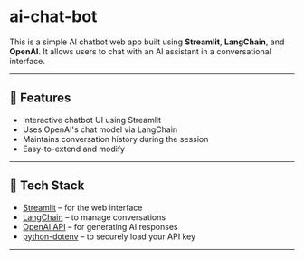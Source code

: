 # ai-chat-bot
This is a simple AI chatbot web app built using **Streamlit**, **LangChain**, and **OpenAI**. It allows users to chat with an AI assistant in a conversational interface.

---

## 🚀 Features

- Interactive chatbot UI using Streamlit
- Uses OpenAI's chat model via LangChain
- Maintains conversation history during the session
- Easy-to-extend and modify

---

## 🧰 Tech Stack

- [Streamlit](https://streamlit.io/) – for the web interface
- [LangChain](https://www.langchain.com/) – to manage conversations
- [OpenAI API](https://platform.openai.com/) – for generating AI responses
- [python-dotenv](https://pypi.org/project/python-dotenv/) – to securely load your API key

---
